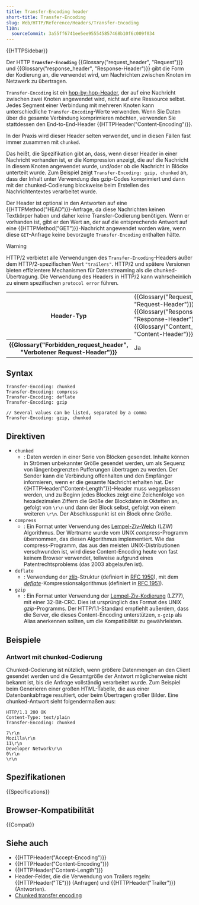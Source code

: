 ```yaml
---
title: Transfer-Encoding header
short-title: Transfer-Encoding
slug: Web/HTTP/Reference/Headers/Transfer-Encoding
l10n:
  sourceCommit: 3a55ff6741ee5ee955545857468b10f6c009f034
---
```


{{HTTPSidebar}}

Der HTTP **`Transfer-Encoding`** {{Glossary("request_header", "Request")}} und {{Glossary("response_header", "Response-Header")}} gibt die Form der Kodierung an, die verwendet wird, um Nachrichten zwischen Knoten im Netzwerk zu übertragen.

`Transfer-Encoding` ist ein [hop-by-hop-Header](/de/docs/Web/HTTP/Reference/Headers#hop-by-hop_headers), der auf eine Nachricht zwischen zwei Knoten angewendet wird, nicht auf eine Ressource selbst.
Jedes Segment einer Verbindung mit mehreren Knoten kann unterschiedliche `Transfer-Encoding`-Werte verwenden.
Wenn Sie Daten über die gesamte Verbindung komprimieren möchten, verwenden Sie stattdessen den End-to-End-Header {{HTTPHeader("Content-Encoding")}}.

In der Praxis wird dieser Header selten verwendet, und in diesen Fällen fast immer zusammen mit `chunked`.

Das heißt, die Spezifikation gibt an, dass, wenn dieser Header in einer Nachricht vorhanden ist, er die Kompression anzeigt, die auf die Nachricht in diesem Knoten angewendet wurde, und/oder ob die Nachricht in Blöcke unterteilt wurde.
Zum Beispiel zeigt `Transfer-Encoding: gzip, chunked` an, dass der Inhalt unter Verwendung des gzip-Codes komprimiert und dann mit der chunked-Codierung blockweise beim Erstellen des Nachrichtentextes verarbeitet wurde.

Der Header ist optional in den Antworten auf eine {{HTTPMethod("HEAD")}}-Anfrage, da diese Nachrichten keinen Textkörper haben und daher keine Transfer-Codierung benötigen.
Wenn er vorhanden ist, gibt er den Wert an, der auf die entsprechende Antwort auf eine {{HTTPMethod("GET")}}-Nachricht angewendet worden wäre, wenn diese `GET`-Anfrage keine bevorzugte `Transfer-Encoding` enthalten hätte.

> [!WARNING]
> HTTP/2 verbietet alle Verwendungen des `Transfer-Encoding`-Headers außer dem HTTP/2-spezifischen Wert `"trailers"`.
> HTTP/2 und spätere Versionen bieten effizientere Mechanismen für Datenstreaming als die chunked-Übertragung.
> Die Verwendung des Headers in HTTP/2 kann wahrscheinlich zu einem spezifischen `protocol error` führen.

<table class="properties">
  <tbody>
    <tr>
      <th scope="row">Header-Typ</th>
      <td>
        {{Glossary("Request_header", "Request-Header")}}, {{Glossary("Response_header", "Response-Header")}}, {{Glossary("Content_header", "Content-Header")}}
      </td>
    </tr>
    <tr>
      <th scope="row">{{Glossary("Forbidden_request_header", "Verbotener Request-Header")}}</th>
      <td>Ja</td>
    </tr>
  </tbody>
</table>

## Syntax

```http
Transfer-Encoding: chunked
Transfer-Encoding: compress
Transfer-Encoding: deflate
Transfer-Encoding: gzip

// Several values can be listed, separated by a comma
Transfer-Encoding: gzip, chunked
```

## Direktiven

- `chunked`
  - : Daten werden in einer Serie von Blöcken gesendet.
    Inhalte können in Strömen unbekannter Größe gesendet werden, um als Sequenz von längenbegrenzten Pufferungen übertragen zu werden. Der Sender kann die Verbindung offenhalten und den Empfänger informieren, wenn er die gesamte Nachricht erhalten hat.
    Der {{HTTPHeader("Content-Length")}}-Header muss weggelassen werden, und zu Beginn jedes Blockes zeigt eine Zeichenfolge von hexadezimalen Ziffern die Größe der Blockdaten in Oktetten an, gefolgt von `\r\n` und dann der Block selbst, gefolgt von einem weiteren `\r\n`.
    Der Abschlusspunkt ist ein Block ohne Größe.
- `compress`
  - : Ein Format unter Verwendung des [Lempel-Ziv-Welch](https://en.wikipedia.org/wiki/LZW) (LZW) Algorithmus.
    Der Wertname wurde vom UNIX _compress_-Programm übernommen, das diesen Algorithmus implementiert.
    Wie das compress-Programm, das aus den meisten UNIX-Distributionen verschwunden ist, wird diese Content-Encoding heute von fast keinem Browser verwendet, teilweise aufgrund eines Patentrechtsproblems (das 2003 abgelaufen ist).
- `deflate`
  - : Verwendung der [zlib](https://en.wikipedia.org/wiki/Zlib)-Struktur (definiert in [RFC 1950](https://datatracker.ietf.org/doc/html/rfc1950)), mit dem [_deflate_](https://en.wikipedia.org/wiki/DEFLATE)-Kompressionsalgorithmus (definiert in [RFC 1951](https://datatracker.ietf.org/doc/html/rfc1952)).
- `gzip`
  - : Ein Format unter Verwendung der [Lempel-Ziv-Kodierung](https://en.wikipedia.org/wiki/LZ77_and_LZ78#LZ77) (LZ77), mit einer 32-Bit-CRC.
    Dies ist ursprünglich das Format des UNIX _gzip_-Programms.
    Der HTTP/1.1-Standard empfiehlt außerdem, dass die Server, die dieses Content-Encoding unterstützen, `x-gzip` als Alias anerkennen sollten, um die Kompatibilität zu gewährleisten.

## Beispiele

### Antwort mit chunked-Codierung

Chunked-Codierung ist nützlich, wenn größere Datenmengen an den Client gesendet werden und die Gesamtgröße der Antwort möglicherweise nicht bekannt ist, bis die Anfrage vollständig verarbeitet wurde.
Zum Beispiel beim Generieren einer großen HTML-Tabelle, die aus einer Datenbankabfrage resultiert, oder beim Übertragen großer Bilder.
Eine chunked-Antwort sieht folgendermaßen aus:

```http
HTTP/1.1 200 OK
Content-Type: text/plain
Transfer-Encoding: chunked

7\r\n
Mozilla\r\n
11\r\n
Developer Network\r\n
0\r\n
\r\n
```

## Spezifikationen

{{Specifications}}

## Browser-Kompatibilität

{{Compat}}

## Siehe auch

- {{HTTPHeader("Accept-Encoding")}}
- {{HTTPHeader("Content-Encoding")}}
- {{HTTPHeader("Content-Length")}}
- Header-Felder, die die Verwendung von Trailers regeln: {{HTTPHeader("TE")}} (Anfragen) und {{HTTPHeader("Trailer")}} (Antworten).
- [Chunked transfer encoding](https://en.wikipedia.org/wiki/Chunked_transfer_encoding)
